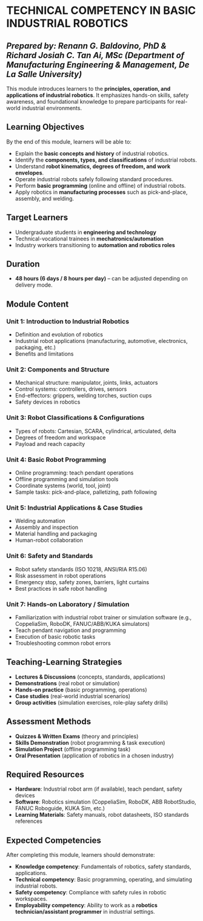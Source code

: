 # TECHNICAL COMPETENCY IN BASIC INDUSTRIAL ROBOTICS
*Prepared by: Renann G. Baldovino, PhD & Richard Josiah C. Tan Ai, MSc*
*(Department of Manufacturing Engineering & Management, De La Salle University)*
--
This module introduces learners to the **principles, operation, and applications of industrial robotics**. It emphasizes hands-on skills, safety awareness, and foundational knowledge to prepare participants for real-world industrial environments.

## Learning Objectives  
By the end of this module, learners will be able to:  
- Explain the **basic concepts and history** of industrial robotics.  
- Identify the **components, types, and classifications** of industrial robots.  
- Understand **robot kinematics, degrees of freedom, and work envelopes**.  
- Operate industrial robots safely following standard procedures.  
- Perform **basic programming** (online and offline) of industrial robots.  
- Apply robotics in **manufacturing processes** such as pick-and-place, assembly, and welding.

## Target Learners  
- Undergraduate students in **engineering and technology**  
- Technical-vocational trainees in **mechatronics/automation**  
- Industry workers transitioning to **automation and robotics roles**

## Duration  
- **48 hours (6 days / 8 hours per day)** – can be adjusted depending on delivery mode.

## Module Content  
### **Unit 1: Introduction to Industrial Robotics**  
- Definition and evolution of robotics  
- Industrial robot applications (manufacturing, automotive, electronics, packaging, etc.)  
- Benefits and limitations  

### **Unit 2: Components and Structure**  
- Mechanical structure: manipulator, joints, links, actuators  
- Control systems: controllers, drives, sensors  
- End-effectors: grippers, welding torches, suction cups  
- Safety devices in robotics  

### **Unit 3: Robot Classifications & Configurations**  
- Types of robots: Cartesian, SCARA, cylindrical, articulated, delta  
- Degrees of freedom and workspace  
- Payload and reach capacity  

### **Unit 4: Basic Robot Programming**  
- Online programming: teach pendant operations  
- Offline programming and simulation tools  
- Coordinate systems (world, tool, joint)  
- Sample tasks: pick-and-place, palletizing, path following  

### **Unit 5: Industrial Applications & Case Studies**  
- Welding automation  
- Assembly and inspection  
- Material handling and packaging  
- Human-robot collaboration  

### **Unit 6: Safety and Standards**  
- Robot safety standards (ISO 10218, ANSI/RIA R15.06)  
- Risk assessment in robot operations  
- Emergency stop, safety zones, barriers, light curtains  
- Best practices in safe robot handling  

### **Unit 7: Hands-on Laboratory / Simulation**  
- Familiarization with industrial robot trainer or simulation software (e.g., CoppeliaSim, RoboDK, FANUC/ABB/KUKA simulators)  
- Teach pendant navigation and programming  
- Execution of basic robotic tasks  
- Troubleshooting common robot errors

## Teaching-Learning Strategies  
- **Lectures & Discussions** (concepts, standards, applications)  
- **Demonstrations** (real robot or simulation)  
- **Hands-on practice** (basic programming, operations)  
- **Case studies** (real-world industrial scenarios)  
- **Group activities** (simulation exercises, role-play safety drills)

## Assessment Methods  
- **Quizzes & Written Exams** (theory and principles)  
- **Skills Demonstration** (robot programming & task execution)  
- **Simulation Project** (offline programming task)  
- **Oral Presentation** (application of robotics in a chosen industry)

## Required Resources  
- **Hardware**: Industrial robot arm (if available), teach pendant, safety devices  
- **Software**: Robotics simulation (CoppeliaSim, RoboDK, ABB RobotStudio, FANUC Roboguide, KUKA Sim, etc.)  
- **Learning Materials**: Safety manuals, robot datasheets, ISO standards references

## Expected Competencies  
After completing this module, learners should demonstrate:  
- **Knowledge competency**: Fundamentals of robotics, safety standards, applications.  
- **Technical competency**: Basic programming, operating, and simulating industrial robots.  
- **Safety competency**: Compliance with safety rules in robotic workspaces.  
- **Employability competency**: Ability to work as a **robotics technician/assistant programmer** in industrial settings.
